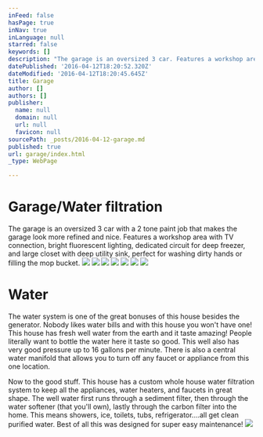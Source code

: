 ```yaml
---
inFeed: false
hasPage: true
inNav: true
inLanguage: null
starred: false
keywords: []
description: "The garage is an oversized 3 car. Features a workshop area with TV connection, bright fluorescent lighting, dedicated circuit for deep freezer, and large closet with utility sink perfect for washing dirty hand or filling the mop bucket.\_"
datePublished: '2016-04-12T18:20:52.320Z'
dateModified: '2016-04-12T18:20:45.645Z'
title: Garage
author: []
authors: []
publisher:
  name: null
  domain: null
  url: null
  favicon: null
sourcePath: _posts/2016-04-12-garage.md
published: true
url: garage/index.html
_type: WebPage

---
```

# Garage/Water filtration

The garage is an oversized 3 car with a 2 tone paint job that makes the garage look more refined and nice. Features a workshop area with TV connection, bright fluorescent lighting, dedicated circuit for deep freezer, and large closet with deep utility sink, perfect for washing dirty hands or filling the mop bucket. ![](https://the-grid-user-content.s3-us-west-2.amazonaws.com/df63d81b-89ac-41e7-b013-5e4dbc7ade18.jpg)
![](https://s3-us-west-2.amazonaws.com/the-grid-img/p/9580761ef0ff2b6574ced8d46fb9d47b22aa1f0f.jpg)
![](https://s3-us-west-2.amazonaws.com/the-grid-img/p/f7d18555b58527a3f85f0b32807055fa7d79fc45.jpg)
![](https://the-grid-user-content.s3-us-west-2.amazonaws.com/9373c9ec-cf1a-4de3-be02-3f972ada8340.jpg)
![](https://s3-us-west-2.amazonaws.com/the-grid-img/p/193467971027b7ddf793a52d2336a81029456172.jpg)
![](https://the-grid-user-content.s3-us-west-2.amazonaws.com/568bcf93-539b-49c5-b7d4-128ef26473c3.jpg)
![](https://the-grid-user-content.s3-us-west-2.amazonaws.com/c76a2fa4-9aa7-4da7-ac54-c54afc17b7a4.jpg)

# Water

The water system is one of the great bonuses of this house besides the generator. Nobody likes water bills and with this house you won't have one! This house has fresh well water from the earth and it taste amazing! People literally want to bottle the water here it taste so good. This well also has very good pressure up to 16 gallons per minute. There is also a central water manifold that allows you to turn off any faucet or appliance from this one location.

Now to the good stuff. This house has a custom whole house water filtration system to keep all the appliances, water heaters, and faucets in great shape. The well water first runs through a sediment filter, then through the water softener (that you'll own), lastly through the carbon filter into the home. This means showers, ice, toilets, tubs, refrigerator....all get clean purified water. Best of all this was designed for super easy maintenance!
![](https://s3-us-west-2.amazonaws.com/the-grid-img/p/562fb8ee843820d0e62152f634d3183f89ed089f.jpg)